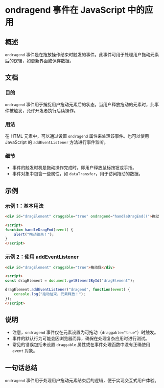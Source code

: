 <!--
Meta Description: # ondragend 事件在 JavaScript 中的应用 ## 概述 `ondragend` 事件是在拖放操作结束时触发的事件。此事件可用于处理用户拖动元素后的逻辑，如更新界面或保存数据。 ## 文档 ### 目的 `ondragend` 事件用于捕捉用户拖动元素后的状态。当用户释放拖动的元素...
Meta Keywords: ondragend, dragelement, div, draggable, script
-->

# ondragend 事件在 JavaScript 中的应用

## 概述
`ondragend` 事件是在拖放操作结束时触发的事件。此事件可用于处理用户拖动元素后的逻辑，如更新界面或保存数据。

## 文档
### 目的
`ondragend` 事件用于捕捉用户拖动元素后的状态。当用户释放拖动的元素时，此事件被触发，允许开发者执行后续操作。

### 用法
在 HTML 元素中，可以通过设置 `ondragend` 属性来处理该事件。也可以使用 JavaScript 的 `addEventListener` 方法进行事件监听。

### 细节
- 事件的触发时机是拖动操作完成时，即用户释放鼠标按钮或手指。
- 事件对象中包含一些属性，如 `dataTransfer`，用于访问拖动的数据。

## 示例
### 示例 1：基本用法
```html
<div id="dragElement" draggable="true" ondragend="handleDragEnd()">拖动我</div>

<script>
function handleDragEnd(event) {
    alert("拖动结束！");
}
</script>
```

### 示例 2：使用 addEventListener
```html
<div id="dragElement" draggable="true">拖动我</div>

<script>
const dragElement = document.getElementById("dragElement");

dragElement.addEventListener("dragend", function(event) {
    console.log("拖动结束，元素释放！");
});
</script>
```

## 说明
- 注意，`ondragend` 事件仅在元素设置为可拖动（`draggable="true"`）时触发。
- 事件的默认行为可能会因浏览器而异，确保在处理复杂应用时进行测试。
- 常见的错误包括未设置 `draggable` 属性或在事件处理函数中没有正确使用 `event` 对象。

## 一句话总结
`ondragend` 事件用于处理用户拖动元素结束后的逻辑，便于实现交互式用户体验。
